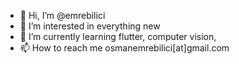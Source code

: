 - 👋 Hi, I’m @emrebilici
- 👀 I’m interested in everything new
- 🌱 I’m currently learning flutter, computer vision,
- 📫 How to reach me osmanemrebilici[at]gmail.com

<!---
emrebilici/emrebilici is a ✨ special ✨ repository because its `README.md` (this file) appears on your GitHub profile.
You can click the Preview link to take a look at your changes.
--->
